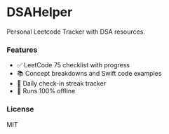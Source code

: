 # DSAHelper
Personal Leetcode Tracker with DSA resources.

### Features
- ✅ LeetCode 75 checklist with progress
- 📚 Concept breakdowns and Swift code examples
- 📆 Daily check-in streak tracker
- 🚀 Runs 100% offline

### License
MIT
